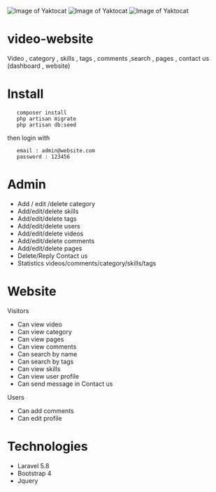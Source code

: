 ![Image of Yaktocat](https://i.ibb.co/c1wy4dG/Screen-Shot-2019-05-11-at-8-38-51-PM.png)
![Image of Yaktocat](https://i.ibb.co/bdhFRsQ/Screen-Shot-2019-05-11-at-8-39-04-PM.png)
![Image of Yaktocat](https://i.ibb.co/JyggXGY/Screen-Shot-2019-05-11-at-8-39-16-PM.png)

# video-website
Video , category , skills , tags  , comments ,search , pages , contact us (dashboard , website)

# Install

```
   composer install
   php artisan migrate
   php artisan db:seed
```

then login with

```
   email : admin@website.com
   password : 123456
```

# Admin 
-	Add / edit /delete category
-	Add/edit/delete skills
-	Add/edit/delete tags
-	Add/edit/delete users
-	Add/edit/delete videos
-	Add/edit/delete comments
-	Add/edit/delete pages
-	Delete/Reply Contact us
-	Statistics videos/comments/category/skills/tags

# Website
Visitors
   -	Can view video
   -	Can view category
   -	Can view pages
   -	Can view comments
   -	Can search by name 
   -	Can search by tags
   -	Can view skills
   -	Can view user profile
   -	Can send message in Contact us
   
Users
   -	Can add comments
   -	Can edit profile

# Technologies
  -	Laravel 5.8
  -	Bootstrap 4
  -	Jquery


